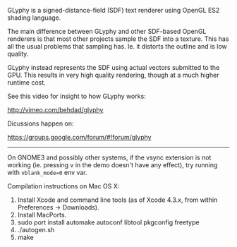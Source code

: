 GLyphy is a signed-distance-field (SDF) text renderer using OpenGL ES2 shading language.

The main difference between GLyphy and other SDF-based OpenGL renderers is that most other projects sample the SDF into a texture. This has all the usual problems that sampling has. Ie. it distorts the outline and is low quality.

GLyphy instead represents the SDF using actual vectors submitted to the GPU. This results in very high quality rendering, though at a much higher runtime cost.

See this video for insight to how GLyphy works:

http://vimeo.com/behdad/glyphy

Dicussions happen on:

https://groups.google.com/forum/#!forum/glyphy

----------------------------------------------------------------------

On GNOME3 and possibly other systems, if the vsync extension is not working (ie. pressing v in the demo doesn't have any effect), try running with `vblank_mode=0` env var.

Compilation instructions on Mac OS X:

1) Install Xcode and command line tools (as of Xcode 4.3.x, from
   within Preferences -> Downloads).
2) Install MacPorts.
3) sudo port install automake autoconf libtool pkgconfig freetype
4) ./autogen.sh
5) make
